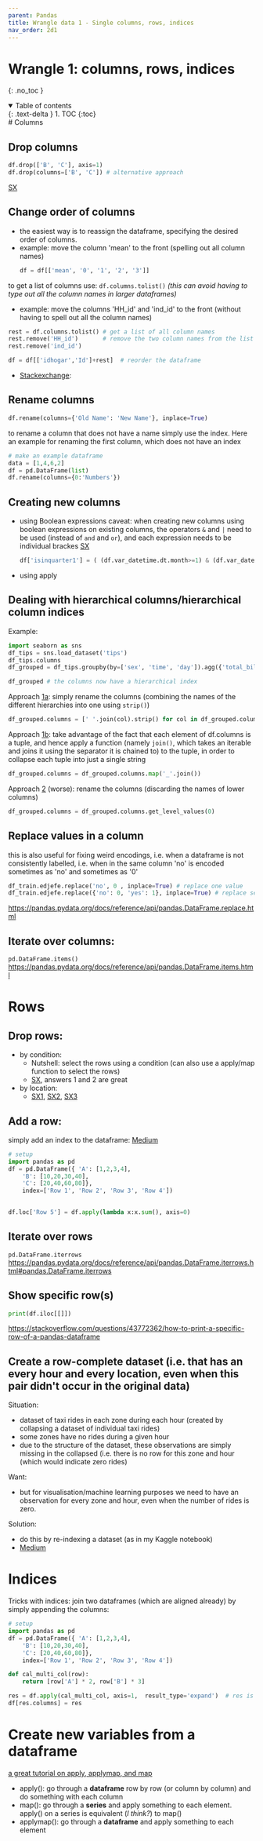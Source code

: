 ```yaml
---
parent: Pandas 
title: Wrangle data 1 - Single columns, rows, indices 
nav_order: 2d1 
---
```


# Wrangle 1: columns, rows, indices
{: .no_toc } 
<details open markdown="block"> 
  <summary> 
    Table of contents 
  </summary> 
  {: .text-delta } 
1. TOC 
{:toc} 
</details> 
# Columns

## Drop columns
``` python 
df.drop(['B', 'C'], axis=1) 
df.drop(columns=['B', 'C']) # alternative approach
```
[SX](https://stackoverflow.com/questions/13411544/delete-a-column-from-a-pandas-dataframe?rq=1)

## Change order of columns 
- the easiest way is to reassign the dataframe, specifying the desired order of columns. 
- example: move the column 'mean' to the front (spelling out all column names)
	```python
	df = df[['mean', '0', '1', '2', '3']]
	```

to get a list of columns use: ``df.columns.tolist()`` *(this can avoid having to type out all the column names in larger dataframes)*
- example: move the columns 'HH_id' and 'ind_id' to the front (without having to spell out all the column names)
```python
rest = df.columns.tolist() # get a list of all column names
rest.remove('HH_id')       # remove the two column names from the list
rest.remove('ind_id')

df = df[['idhogar','Id']+rest]	# reorder the dataframe
```
- [Stackexchange](https://stackoverflow.com/questions/13148429/how-to-change-the-order-of-dataframe-columns):

## Rename columns
```python
df.rename(columns={'Old Name': 'New Name'}, inplace=True)
```
to rename a column that does not have a name simply use the index. Here an example for renaming the first column, which does not have an index
```python
# make an example dataframe
data = [1,4,6,2]
df = pd.DataFrame(list)
df.rename(columns={0:'Numbers'})
```

## Creating new columns
- using Boolean expressions
	caveat: when creating new columns using boolean expressions on existing columns, the operators `&` and `|` need to be used (instead of `and` and `or`), and each expression needs to be individual brackes [SX](https://stackoverflow.com/questions/36921951/truth-value-of-a-series-is-ambiguous-use-a-empty-a-bool-a-item-a-any-o)
	
	```python
	df['isinquarter1'] = ( (df.var_datetime.dt.month>=1) & (df.var_datetime.dt.month<=3) ).astype('int')
	```

- using apply

## Dealing with hierarchical columns/hierarchical column indices
Example:
```python
import seaborn as sns
df_tips = sns.load_dataset('tips')
df_tips.columns
df_grouped = df_tips.groupby(by=['sex', 'time', 'day']).agg({'total_bill':['mean','sum'],'tip':['mean','sum']})

df_grouped # the columns now have a hierarchical index
```
Approach [1a](https://stackoverflow.com/questions/14507794/pandas-how-to-flatten-a-hierarchical-index-in-columns): simply rename the columns (combining the names of the different hierarchies into one using `strip()`)
```python
df_grouped.columns = [' '.join(col).strip() for col in df_grouped.columns.values]
```
Approach [1b](https://cmdlinetips.com/2020/05/fun-with-pandas-groupby-aggregate-multi-index-and-unstack/): take advantage of the fact that each element of df.columns is a tuple, and hence apply a function (namely `join()`, which takes an iterable and joins it using the separator it is chained to) to the tuple, in order to collapse each tuple into just a single string
```python
df_grouped.columns = df_grouped.columns.map('_'.join())
```
Approach [2](https://stackoverflow.com/questions/14507794/pandas-how-to-flatten-a-hierarchical-index-in-columns) (worse): rename the columns (discarding the names of lower columns)
```python
df_grouped.columns = df_grouped.columns.get_level_values(0)
```

## Replace values in a column
this is also useful for fixing weird encodings, i.e. when a dataframe is not consistently labelled, i.e. when in the same column 'no' is encoded sometimes as 'no' and sometimes as '0'
```python
df_train.edjefe.replace('no', 0 , inplace=True) # replace one value
df_train.edjefe.replace({'no': 0, 'yes': 1}, inplace=True) # replace several values using a dictionary
```
https://pandas.pydata.org/docs/reference/api/pandas.DataFrame.replace.html

## Iterate over columns:
``pd.DataFrame.items()``
https://pandas.pydata.org/docs/reference/api/pandas.DataFrame.items.html

# Rows
## Drop rows:
- by condition:
	- Nutshell: select the rows using a condition (can also use a apply/map function to select the rows)
	- [SX](https://stackoverflow.com/questions/13851535/how-to-delete-rows-from-a-pandas-dataframe-based-on-a-conditional-expression), answers 1 and 2 are great
- by location:
	- [SX1](https://stackoverflow.com/questions/15703283/pandas-drop-a-range-of-rows-from-df), [SX2](https://stackoverflow.com/questions/14661701/how-to-drop-a-list-of-rows-from-pandas-dataframe), [SX3](https://stackoverflow.com/questions/50974845/dropping-rows-in-pandas-with-index)

## Add a row:
simply add an index to the dataframe: [Medium](https://towardsdatascience.com/introduction-to-pandas-apply-applymap-and-map-5d3e044e93ff)
```python
# setup
import pandas as pd
df = pd.DataFrame({ 'A': [1,2,3,4],
	'B': [10,20,30,40],  
    'C': [20,40,60,80]},   
	index=['Row 1', 'Row 2', 'Row 3', 'Row 4'])
	

df.loc['Row 5'] = df.apply(lambda x:x.sum(), axis=0)
```

## Iterate over rows
``pd.DataFrame.iterrows``
https://pandas.pydata.org/docs/reference/api/pandas.DataFrame.iterrows.html#pandas.DataFrame.iterrows

## Show specific row(s)
```python
print(df.iloc[[]])
```
https://stackoverflow.com/questions/43772362/how-to-print-a-specific-row-of-a-pandas-dataframe

## Create a row-complete dataset (i.e. that has an every hour and every location, even when this pair didn't occur in the original data)  
Situation:
- dataset of taxi rides in each zone during each hour (created by collapsing a dataset of individual taxi rides)
- some zones have no rides during a given hour
- due to the structure of the dataset, these observations are simply missing in the collapsed (i.e. there is no row for this zone and hour (which would indicate zero rides)

Want:
- but for visualisation/machine learning purposes we need to have an observation for every zone and hour, even when the number of rides is zero.

Solution:
- do this by re-indexing a dataset (as in my Kaggle notebook)
- [Medium](https://medium.com/when-i-work-data/using-pandas-multiindex-from-product-to-fill-in-missing-data-43c3cfe9cf39)


# Indices
Tricks with indices:
join two dataframes (which are aligned already) by simply appending the columns:
```python
# setup
import pandas as pd
df = pd.DataFrame({ 'A': [1,2,3,4],
	'B': [10,20,30,40],  
    'C': [20,40,60,80]},   
	index=['Row 1', 'Row 2', 'Row 3', 'Row 4'])

def cal_multi_col(row):  
	return [row['A'] * 2, row['B'] * 3]

res = df.apply(cal_multi_col, axis=1,  result_type='expand')  # res is a dataframe with two columns
df[res.columns] = res
```


# Create new variables from a dataframe
[a great tutorial on apply, applymap, and map](https://towardsdatascience.com/introduction-to-pandas-apply-applymap-and-map-5d3e044e93ff)
- apply(): go through a **dataframe** row by row (or column by column) and do something with each column
- map(): go through a **series** and apply something to each element. apply() on a series is equivalent (*I think?*) to map()
- applymap(): go through a **dataframe** and apply something to each element